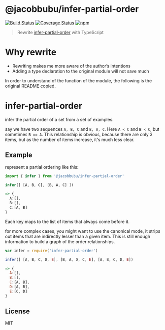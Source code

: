 # @jacobbubu/infer-partial-order

[![Build Status](https://github.com/jacobbubu/infer-partial-order/workflows/Build%20and%20Release/badge.svg)](https://github.com/jacobbubu/infer-partial-order/actions?query=workflow%3A%22Build+and+Release%22)
[![Coverage Status](https://coveralls.io/repos/github/jacobbubu/infer-partial-order/badge.svg)](https://coveralls.io/github/jacobbubu/infer-partial-order)
[![npm](https://img.shields.io/npm/v/@jacobbubu/infer-partial-order.svg)](https://www.npmjs.com/package/@jacobbubu/infer-partial-order/)

> Rewrite [infer-partial-order](https://github.com/dominictarr/infer-partial-order) with TypeScript

# Why rewrite

* Rewriting makes me more aware of the author’s intentions
* Adding a type declaration to the original module will not save much

In order to understand of the function of the module, the following is the original README copied.

# infer-partial-order

infer the partial order of a set from a set of examples.

say we have two sequences `A, B, C` and `B, A, C`.
Here `A < C` and `B < C`, but sometimes `B == A`.
This relationship is obvious, because there are only 3 items,
but as the number of items increase, it's much less clear.

## Example

represent a partial ordering like this:
``` ts
import { infer } from '@jacobbubu/infer-partial-order'

infer([ [A, B, C], [B, A, C] ])

=> {
  A:[],
  B:[],
  C:[A, B]
}
```

Each key maps to the list of items that always come before it.

for more complex cases, you might want to use the canonical mode,
it strips out items that are indirectly lesser than a given item.
This is still enough information to build a graph of the order
relationships.
``` js
var infer = require('infer-partial-order')

infer([ [A, B, C, D, E], [B, A, D, C, E], [A, B, C, D, E])

=> {
  A:[],
  B:[],
  C:[A, B],
  D:[A, B],
  E:[C, D]
}
```

## License

MIT
